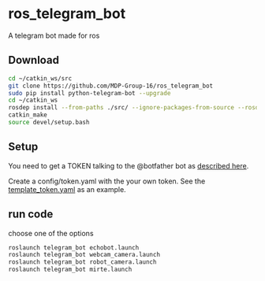 # ros_telegram_bot
A telegram bot made for ros

## Download
```bash
cd ~/catkin_ws/src
git clone https://github.com/MDP-Group-16/ros_telegram_bot
sudo pip install python-telegram-bot --upgrade
cd ~/catkin_ws
rosdep install --from-paths ./src/ --ignore-packages-from-source --rosdistro noetic -y
catkin_make
source devel/setup.bash
```

## Setup
You need to get a TOKEN talking to the @botfather bot as [described here](https://core.telegram.org/bots#6-botfather).

Create a config/token.yaml with the your own token. See the [template_token.yaml](config/template_token.yaml) as an example.


## run code
choose one of the options
```bash
roslaunch telegram_bot echobot.launch
roslaunch telegram_bot webcam_camera.launch
roslaunch telegram_bot robot_camera.launch
roslaunch telegram_bot mirte.launch
```

